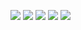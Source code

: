 
![](https://github-profile-summary-cards.vercel.app/api/cards/profile-details?username=gqcn&theme=github)
![](https://github-profile-summary-cards.vercel.app/api/cards/repos-per-language?username=gqcn&theme=github)
![](https://github-profile-summary-cards.vercel.app/api/cards/most-commit-language?username=gqcn&theme=github)
![](https://github-profile-summary-cards.vercel.app/api/cards/stats?username=gqcn&theme=github)
![](https://github-profile-summary-cards.vercel.app/api/cards/productive-time?username=gqcn&theme=github)


